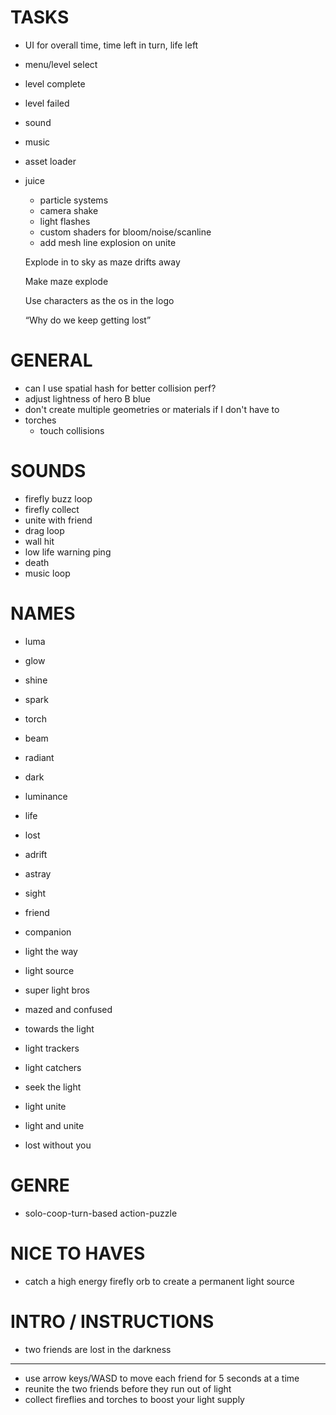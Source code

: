 # TASKS
- UI for overall time, time left in turn, life left
- menu/level select
- level complete
- level failed
- sound
- music
- asset loader
- juice
  - particle systems
  - camera shake
  - light flashes
  - custom shaders for bloom/noise/scanline
  - add mesh line explosion on unite

  Explode in to sky as maze drifts away

  Make maze explode

  Use characters as the os in the logo

  “Why do we keep getting lost”


# GENERAL

- can I use spatial hash for better collision perf?
- adjust lightness of hero B blue
- don't create multiple geometries or materials if I don't have to
- torches
  - touch collisions

# SOUNDS

- firefly buzz loop
- firefly collect
- unite with friend
- drag loop
- wall hit
- low life warning ping
- death
- music loop

# NAMES

- luma
- glow
- shine
- spark
- torch
- beam
- radiant
- dark
- luminance

- life

- lost
- adrift
- astray

- sight

- friend
- companion

- light the way
- light source
- super light bros
- mazed and confused
- towards the light
- light trackers
- light catchers
- seek the light
- light unite
- light and unite
- lost without you

# GENRE

- solo-coop-turn-based action-puzzle

# NICE TO HAVES
- catch a high energy firefly orb to create a permanent light source

# INTRO / INSTRUCTIONS

- two friends are lost in the darkness
---
- use arrow keys/WASD to move each friend for 5 seconds at a time
- reunite the two friends before they run out of light
- collect fireflies and torches to boost your light supply
